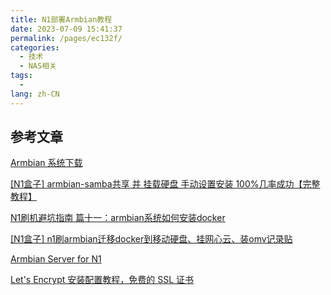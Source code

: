 ```yaml
---
title: N1部署Armbian教程
date: 2023-07-09 15:41:37
permalink: /pages/ec132f/
categories:
  - 技术
  - NAS相关
tags:
  - 
lang: zh-CN
---
```



参考文章
------
[Armbian 系统下载](https://github.com/ophub/amlogic-s9xxx-armbian/blob/main/README.cn.md)

[[N1盒子] armbian-samba共享 并 挂载硬盘 手动设置安装 100%几率成功【完整教程】](https://www.right.com.cn/forum/forum.php?mod=viewthread&tid=1285840)

[N1刷机避坑指南 篇十一：armbian系统如何安装docker](https://post.smzdm.com/p/a259v7wq/)

[[N1盒子] n1刷armbian迁移docker到移动硬盘、挂网心云、装omv记录贴](https://www.right.com.cn/forum/thread-8243170-1-1.html)

[Armbian Server for N1](https://zhuanlan.zhihu.com/p/550624787?utm_id=0)

[Let's Encrypt 安装配置教程，免费的 SSL 证书](https://zhuanlan.zhihu.com/p/196638669?utm_id=0)